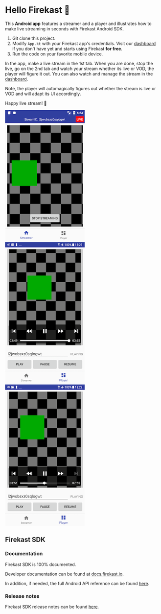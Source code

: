 # Hello Firekast 🚀

This **Android app** features a streamer and a player and illustrates how to make live streaming in seconds with Firekast Android SDK.

1. Git clone this project.
2. Modify `App.kt` with your Firekast app's credentials. Visit our [dashboard](https://dashboard.firekast.io/) if you don't have yet and starts using Firekast **for free**.
3. Run the code on your favorite mobile device.

In the app, make a live stream in the 1st tab. When you are done, stop the live, go on the 2nd tab and watch your stream whether its live or VOD, the player will figure it out. You can also watch and manage the stream in the [dashboard](https://dashboard.firekast.io/).

Note, the player will automagically figures out whether the stream is live or VOD and will adapt its UI accordingly.

Happy live stream! 🎥

![alt text](assets/screenshot-streamer.png "Live streaming")
![alt text](assets/screenshot-player-live.png "Player Live")
![alt text](assets/screenshot-player-vod.png "Player VOD")

## Firekast SDK

### Documentation

Firekast SDK is 100% documented.

Developer documentation can be found at [docs.firekast.io](https://docs.firekast.io).

In addition, if needed, the full Android API reference can be found [here](https://firekast.io/sdk/android/docs/).

### Release notes

Firekast SDK release notes can be found [here](https://docs.firekast.io/?java#release-notes).
